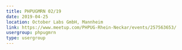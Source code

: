 ```yaml
---
title: PHPUGMRN 02/19
date: 2019-04-25
location: October Labs GmbH, Mannheim
link: https://www.meetup.com/PHPUG-Rhein-Neckar/events/257563653/
usergroup: phpugmrn
type: usergroup
---
```


